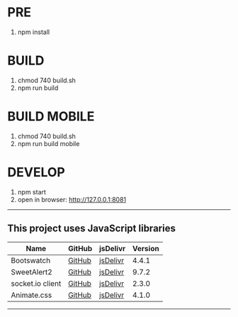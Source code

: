 # PRE
1. npm install

# BUILD
1. chmod 740 build.sh
2. npm run build

# BUILD MOBILE
1. chmod 740 build.sh
2. npm run build mobile

# DEVELOP
1. npm start
2. open in browser: http://127.0.0.1:8081


------------

## This project uses JavaScript libraries
| Name | GitHub | jsDelivr | Version |
|------|--------|----------|---------|
| Bootswatch | [GitHub](https://github.com/thomaspark/bootswatch) | [jsDelivr](https://www.jsdelivr.com/package/npm/bootswatch?path=dist%2Flitera) | 4.4.1 |
| SweetAlert2 | [GitHub](https://github.com/sweetalert2/sweetalert2) | [jsDelivr](https://www.jsdelivr.com/package/npm/sweetalert2?path=dist) | 9.7.2
| socket.io client | [GitHub](https://github.com/socketio/socket.io-client) | [jsDelivr](https://www.jsdelivr.com/package/npm/socket.io-client?path=dist) | 2.3.0
| Animate.css | [GitHub](https://github.com/daneden/animate.css) | [jsDelivr](https://www.jsdelivr.com/package/npm/animate.css) | 4.1.0

------------
